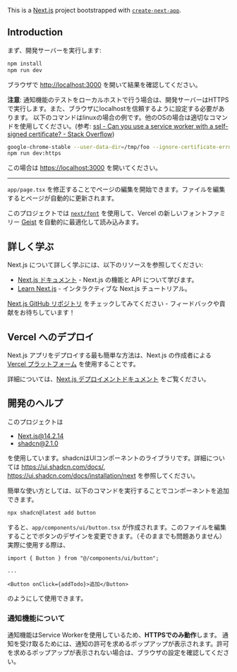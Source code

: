 This is a [Next.js](https://nextjs.org) project bootstrapped with [`create-next-app`](https://nextjs.org/docs/app/api-reference/cli/create-next-app).

## Introduction

まず、開発サーバーを実行します:

```bash
npm install
npm run dev
```

ブラウザで <http://localhost:3000> を開いて結果を確認してください。

**注意**: 通知機能のテストをローカルホストで行う場合は、開発サーバーはHTTPSで実行します。また、ブラウザにlocalhostを信頼するように設定する必要があります。
以下のコマンドはlinuxの場合の例です。他のOSの場合は適切なコマンドを使用してください。(参考: [ssl - Can you use a service worker with a self-signed certificate? - Stack Overflow](https://stackoverflow.com/questions/38728176/can-you-use-a-service-worker-with-a-self-signed-certificate))

```bash
google-chrome-stable --user-data-dir=/tmp/foo --ignore-certificate-errors --unsafely-treat-insecure-origin-as-secure=https://localhost/
npm run dev:https
```

この場合は <https://localhost:3000> を開いてください。

---

`app/page.tsx` を修正することでページの編集を開始できます。ファイルを編集するとページが自動的に更新されます。

このプロジェクトでは [`next/font`](https://nextjs.org/docs/app/building-your-application/optimizing/fonts) を使用して、Vercel の新しいフォントファミリー [Geist](https://vercel.com/font) を自動的に最適化して読み込みます。

## 詳しく学ぶ

Next.js について詳しく学ぶには、以下のリソースを参照してください:

- [Next.js ドキュメント](https://nextjs.org/docs) - Next.js の機能と API について学びます。
- [Learn Next.js](https://nextjs.org/learn) - インタラクティブな Next.js チュートリアル。

[Next.js GitHub リポジトリ](https://github.com/vercel/next.js) をチェックしてみてください - フィードバックや貢献をお待ちしています！

## Vercel へのデプロイ

Next.js アプリをデプロイする最も簡単な方法は、Next.js の作成者による [Vercel プラットフォーム](https://vercel.com/new?utm_medium=default-template&filter=next.js&utm_source=create-next-app&utm_campaign=create-next-app-readme) を使用することです。

詳細については、[Next.js デプロイメントドキュメント](https://nextjs.org/docs/app/building-your-application/deploying) をご覧ください。

## 開発のヘルプ

このプロジェクトは

- Next.js@14.2.14
- shadcn@2.1.0

を使用しています。shadcnはUIコンポーネントのライブラリです。詳細については <https://ui.shadcn.com/docs/>, <https://ui.shadcn.com/docs/installation/next> を参照してください。

簡単な使い方としては、以下のコマンドを実行することでコンポーネントを追加できます。

```bash
npx shadcn@latest add button
```

すると、`app/components/ui/button.tsx` が作成されます。このファイルを編集することでボタンのデザインを変更できます。（そのままでも問題ありません）
実際に使用する際は、

```tsx
import { Button } from "@/components/ui/button";

...

<Button onClick={addTodo}>追加</Button>
```

のようにして使用できます。

### 通知機能について

通知機能はService Workerを使用しているため、**HTTPSでのみ動作**します。
通知を受け取るためには、通知の許可を求めるポップアップが表示されます。許可を求めるポップアップが表示されない場合は、ブラウザの設定を確認してください。
